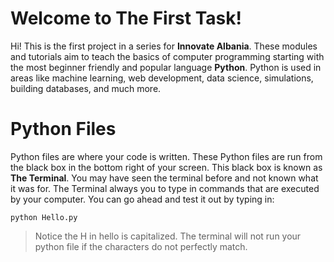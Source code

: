 # Welcome to The First Task!

Hi! This is the first project in a series for **Innovate Albania**. These modules and tutorials aim to teach the basics of computer programming starting with the most beginner friendly and popular language **Python**.  Python is used in areas like machine learning, web development, data science, simulations, building databases, and much more.



# Python Files

Python files are where your code is written. These Python files are run from the black box in the bottom right of your screen. This black box is known as **The Terminal**. You may have seen the terminal before and not known what it was for. The Terminal always you to type in commands that are executed by your computer. You can go ahead and test it out by typing in: 

```python Hello.py```

>Notice the H in hello is capitalized. The terminal will not run your python file if the characters do not perfectly match. 

